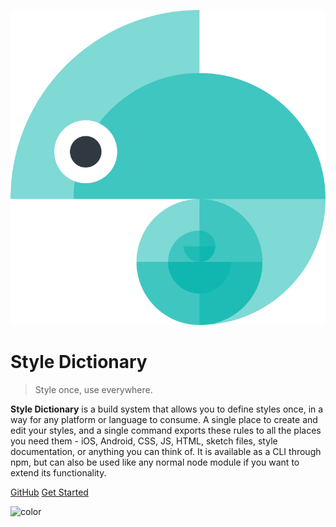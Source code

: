 ![logo](assets/logo.png)

# Style Dictionary

> Style once, use everywhere.

**Style Dictionary** is a build system that allows you to define styles once, in a way for any platform or language to consume. A single place to create and edit your styles, and a single command exports these rules to all the places you need them - iOS, Android, CSS, JS, HTML, sketch files, style documentation, or anything you can think of. It is available as a CLI through npm, but can also be used like any normal node module if you want to extend its functionality.

[GitHub](https://github.com/amzn/style-dictionary)
[Get Started](README.md)

![color](#D9F8F5)
